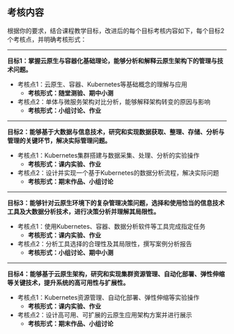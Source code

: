 ## 考核内容

根据你的要求，结合课程教学目标，改进后的每个目标考核内容如下，每个目标2个考核点，并明确考核形式：

---

**目标1：掌握云原生与容器化基础理论，能够分析和解释云原生架构下的管理与技术问题。**  
- 考核点1：云原生、容器、Kubernetes等基础概念的理解与应用  
  - **考核形式：随堂测验、期中小测**
- 考核点2：单体与微服务架构对比分析，能够解释架构转变的原因与影响  
  - **考核形式：小组讨论、作业**

---

**目标2：能够基于大数据与信息技术，研究和实现数据获取、整理、存储、分析与管理的关键环节，解决实际管理问题。**  
- 考核点1：Kubernetes集群搭建与数据采集、处理、分析的实验操作  
  - **考核形式：课内实验、作业**
- 考核点2：设计并实现一个基于Kubernetes的数据分析流程，解决实际问题  
  - **考核形式：期末作品、小组讨论**

---

**目标3：能够针对云原生环境下的复杂管理决策问题，选择和使用恰当的信息技术工具及大数据分析技术，进行决策分析并理解其局限性。**  
- 考核点1：使用Kubernetes、容器、数据分析软件等工具完成指定任务  
  - **考核形式：课内实验、作业**
- 考核点2：分析工具选择的合理性及其局限性，撰写案例分析报告  
  - **考核形式：小组讨论、期中小测**

---

**目标4：能够基于云原生架构，研究和实现集群资源管理、自动化部署、弹性伸缩等关键技术，提升系统的高可用性与扩展性。**  
- 考核点1：Kubernetes资源管理、自动化部署、弹性伸缩等实验操作  
  - **考核形式：课内实验、作业**
- 考核点2：设计高可用、可扩展的云原生应用架构方案并进行展示  
  - **考核形式：期末作品、小组讨论**

